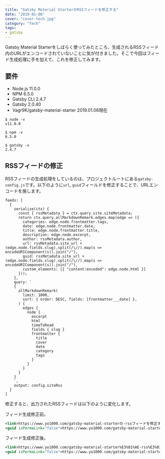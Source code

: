 ```yaml
---
title: "Gatsby Material StarterのRSSフィードを修正する"
date: "2019-01-06"
cover: "cover-tech.jpg"
category: "Tech"
tags:
- gatsby
---
```


Gatsby Material Starterをしばらく使ってみたところ、生成されるRSSフィード内のURLがエンコードされていないことに気が付きました。そこで今回はフィード生成処理に手を加えて、これを修正してみます。

## 要件
- Node.js 11.0.0
- NPM 6.5.0
- Gatsby CLI 2.4.7
- Gatsby 2.0.40
- Vagr9K/gatsby-material-starter 2019.01.06現在

```console
$ node -v
v11.0.0

$ npm -v
6.5.0

$ gatsby -v
2.4.7
```

## RSSフィードの修正
RSSフィードの生成処理をしているのは、プロジェクトルートにある`gatsby-config.js`です。以下のように`url`, `guid`フィールドを修正することで、URLエンコードを施します。

```javascript{11-12}
feeds: [
  {
    serialize(ctx) {
      const { rssMetadata } = ctx.query.site.siteMetadata;
      return ctx.query.allMarkdownRemark.edges.map(edge => ({
        categories: edge.node.frontmatter.tags,
        date: edge.node.frontmatter.date,
        title: edge.node.frontmatter.title,
        description: edge.node.excerpt,
        author: rssMetadata.author,
        url: rssMetadata.site_url + (edge.node.fields.slug).split(/\//).map(s => encodeURIComponent(s)).join("/"),
        guid: rssMetadata.site_url + (edge.node.fields.slug).split(/\//).map(s => encodeURIComponent(s)).join("/"),
        custom_elements: [{ "content:encoded": edge.node.html }]
      }));
    },
    query: `
    {
      allMarkdownRemark(
        limit: 1000,
        sort: { order: DESC, fields: [frontmatter___date] },
      ) {
        edges {
          node {
            excerpt
            html
            timeToRead
            fields { slug }
            frontmatter {
              title
              cover
              date
              category
              tags
            }
          }
        }
      }
    }
    `,
    output: config.siteRss
  }
]
```

修正すると、出力されたRSSフィードは以下のように変化します。

フィード生成修正前。
```xml
<link>https://www.yo1000.com/gatsby-material-starterの-rssフィードを修正する</link>
<guid isPermaLink="false">https://www.yo1000.com/gatsby-material-starterの-rssフィードを修正する</guid>
```

フィード生成修正後。
```xml
<link>https://www.yo1000.com/gatsby-material-starter%E3%81%AE-rss%E3%83%95%E3%82%A3%E3%83%BC%E3%83%89%E3%82%92%E4%BF%AE%E6%AD%A3%E3%81%99%E3%82%8B</link>
<guid isPermaLink="false">https://www.yo1000.com/gatsby-material-starter%E3%81%AE-rss%E3%83%95%E3%82%A3%E3%83%BC%E3%83%89%E3%82%92%E4%BF%AE%E6%AD%A3%E3%81%99%E3%82%8B</guid>
```

